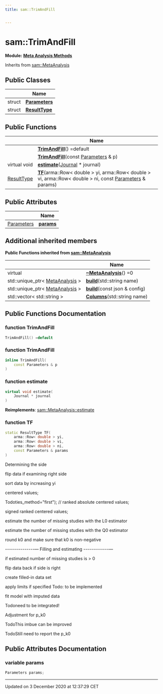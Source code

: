 ```yaml
---
title: sam::TrimAndFill


---
```


# sam::TrimAndFill


**Module:** **[Meta Analysis Methods](/doxygen/Modules/group___meta_analysis/)**





Inherits from [sam::MetaAnalysis](/doxygen/Classes/classsam_1_1_meta_analysis/)



## Public Classes

|                | Name           |
| -------------- | -------------- |
| struct | **[Parameters](/doxygen/Classes/structsam_1_1_trim_and_fill_1_1_parameters/)**  |
| struct | **[ResultType](/doxygen/Classes/structsam_1_1_trim_and_fill_1_1_result_type/)**  |








## Public Functions

|                | Name           |
| -------------- | -------------- |
|  | **[TrimAndFill](/doxygen/Classes/classsam_1_1_trim_and_fill/#function-trimandfill)**() =default  |
|  | **[TrimAndFill](/doxygen/Classes/classsam_1_1_trim_and_fill/#function-trimandfill)**(const [Parameters](/doxygen/Classes/structsam_1_1_trim_and_fill_1_1_parameters/) & p)  |
| virtual void | **[estimate](/doxygen/Classes/classsam_1_1_trim_and_fill/#function-estimate)**([Journal](/doxygen/Classes/classsam_1_1_journal/) * journal)  |
| [ResultType](/doxygen/Classes/structsam_1_1_trim_and_fill_1_1_result_type/) | **[TF](/doxygen/Classes/classsam_1_1_trim_and_fill/#function-tf)**(arma::Row< double > yi, arma::Row< double > vi, arma::Row< double > ni, const [Parameters](/doxygen/Classes/structsam_1_1_trim_and_fill_1_1_parameters/) & params)  |


## Public Attributes

|                | Name           |
| -------------- | -------------- |
| [Parameters](/doxygen/Classes/structsam_1_1_trim_and_fill_1_1_parameters/) | **[params](/doxygen/Classes/classsam_1_1_trim_and_fill/#variable-params)**  |




## Additional inherited members










**Public Functions inherited from [sam::MetaAnalysis](/doxygen/Classes/classsam_1_1_meta_analysis/)**

|                | Name           |
| -------------- | -------------- |
| virtual  | **[~MetaAnalysis](/doxygen/Classes/classsam_1_1_meta_analysis/#function-~metaanalysis)**() =0  |
| std::unique_ptr< [MetaAnalysis](/doxygen/Classes/classsam_1_1_meta_analysis/) > | **[build](/doxygen/Classes/classsam_1_1_meta_analysis/#function-build)**(std::string name)  |
| std::unique_ptr< [MetaAnalysis](/doxygen/Classes/classsam_1_1_meta_analysis/) > | **[build](/doxygen/Classes/classsam_1_1_meta_analysis/#function-build)**(const json & config)  |
| std::vector< std::string > | **[Columns](/doxygen/Classes/classsam_1_1_meta_analysis/#function-columns)**(std::string name)  |















## Public Functions Documentation

### function TrimAndFill

```cpp
TrimAndFill() =default
```





























### function TrimAndFill

```cpp
inline TrimAndFill(
    const Parameters & p
)
```





























### function estimate

```cpp
virtual void estimate(
    Journal * journal
)
```


























**Reimplements**: [sam::MetaAnalysis::estimate](/doxygen/Classes/classsam_1_1_meta_analysis/#function-estimate)




### function TF

```cpp
static ResultType TF(
    arma::Row< double > yi,
    arma::Row< double > vi,
    arma::Row< double > ni,
    const Parameters & params
)
```




























Determining the side

flip data if examining right side

sort data by increasing yi

centered values;

Todoties_method="first"); // ranked absolute centered values; 

signed ranked centered values;

estimate the number of missing studies with the L0 estimator

estimate the number of missing studies with the Q0 estimator

round k0 and make sure that k0 is non-negative

---------------&mdash; Filling and estimating -------------&mdash;

if estimated number of missing studies is > 0

flip data back if side is right

create filled-in data set

apply limits if specified Todo: to be implemented 

fit model with imputed data

Todoneed to be integrated! 

Adjustment for p_k0

TodoThis imbue can be improved 

TodoStill need to report the p_k0 



## Public Attributes Documentation

### variable params

```cpp
Parameters params;
```

































-------------------------------

Updated on  3 December 2020 at 12:37:29 CET